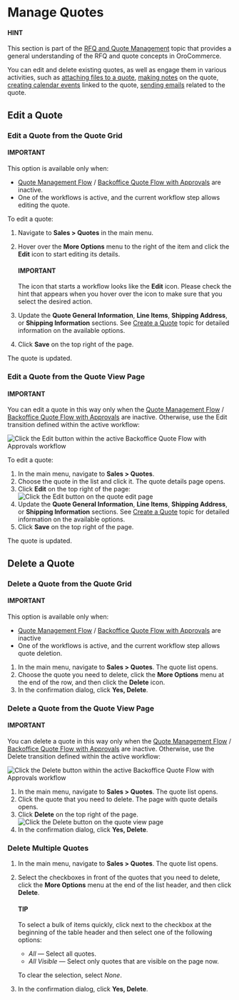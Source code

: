 # Manage Quotes

#### HINT
This section is part of the [RFQ and Quote Management](../../../concept-guides/customers-sales/rfq-quotes/index.md#concept-guide-rfq-quotes) topic that provides a general understanding of the RFQ and quote concepts in OroCommerce.

You can edit and delete existing quotes, as well as engage them in various activities, such as [attaching files to a quote](../../getting-started/information-management/attachments.md#user-guide-activities-attachments), [making notes](../../getting-started/information-management/notes.md#user-guide-add-note) on the quote, [creating calendar events](../../activities/calendar-events/index.md#doc-activities-events) linked to the quote, [sending emails](../../getting-started/user-menu/my-emails.md#user-guide-using-emails) related to the quote.

<a id="quotes-actions-edit"></a>

## Edit a Quote

<a id="quotes-actions-edit-fromgrid"></a>

### Edit a Quote from the Quote Grid

<!-- begin -->

#### IMPORTANT
This option is available only when:

* [Quote Management Flow](flows/index.md#simple-quote-management) / [Backoffice Quote Flow with Approvals](flows/index.md#quote-management-with-approvals) are inactive.
* One of the workflows is active, and the current workflow step allows editing the quote.

To edit a quote:

1. Navigate to **Sales > Quotes** in the main menu.
2. Hover over the <i class="fa fa-ellipsis-h fa-lg" aria-hidden="true"></i> **More Options** menu to the right of the item and click the <i class="fa fa-edit fa-lg" aria-hidden="true"></i> **Edit** icon to start editing its details.

   #### IMPORTANT
   The icon that starts a workflow looks like the **Edit** icon. Please check the hint that appears when you hover over the icon to make sure that you select the desired action.
3. Update the **Quote General Information**, **Line Items**, **Shipping Address**, or **Shipping Information** sections. See [Create a Quote](create/create-from-scratch.md#quote-create-from-scratch) topic for detailed information on the available options.
4. Click **Save** on the top right of the page.

The quote is updated.

<!-- finish -->

<a id="quotes-actions-edit-fromviewpage"></a>

### Edit a Quote from the Quote View Page

#### IMPORTANT
You can edit a quote in this way only when the [Quote Management Flow](flows/index.md#simple-quote-management) / [Backoffice Quote Flow with Approvals](flows/index.md#quote-management-with-approvals) are inactive.  Otherwise, use the Edit transition defined within the active workflow:

![Click the Edit button within the active Backoffice Quote Flow with Approvals workflow](user/img/sales/quotes/quotes_workflowedit1.png)

To edit a quote:

1. In the main menu, navigate to **Sales > Quotes**.
2. Choose the quote in the list and click it. The quote details page opens.
3. Click **Edit** on the top right of the page:
   ![Click the Edit button on the quote edit page](user/img/sales/quotes/quotes_edit1.png)
4. Update the **Quote General Information**, **Line Items**, **Shipping Address**, or **Shipping Information** sections. See [Create a Quote](create/create-from-scratch.md#quote-create-from-scratch) topic for detailed information on the available options.
5. Click **Save** on the top right of the page.

The quote is updated.

<a id="quotes-actions-delete"></a>

<a id="quotes-actions-delete-fromgrid"></a>

## Delete a Quote

### Delete a Quote from the Quote Grid

<!-- begin -->

#### IMPORTANT
This option is available only when:

* [Quote Management Flow](flows/index.md#simple-quote-management) / [Backoffice Quote Flow with Approvals](flows/index.md#quote-management-with-approvals) are inactive
* One of the workflows is active, and the current workflow step allows quote deletion.

1. In the main menu, navigate to **Sales > Quotes**. The quote list opens.
2. Choose the quote you need to delete, click the <i class="fa fa-ellipsis-h fa-lg" aria-hidden="true"></i> **More Options** menu at the end of the row, and then click the <i class="fas fa-trash-alt" aria-hidden="true"></i> **Delete** icon.
3. In the confirmation dialog, click **Yes, Delete**.

<!-- finish -->

<a id="quotes-actions-delete-fromviewpage"></a>

### Delete a Quote from the Quote View Page

#### IMPORTANT
You can delete a quote in this way only when the [Quote Management Flow](flows/index.md#simple-quote-management) / [Backoffice Quote Flow with Approvals](flows/index.md#quote-management-with-approvals) are inactive. Otherwise, use the Delete transition defined within the active workflow:

![Click the Delete button within the active Backoffice Quote Flow with Approvals workflow](user/img/sales/quotes/quotes_workflowdelete1.png)

1. In the main menu, navigate to **Sales > Quotes**. The quote list opens.
2. Click the quote that you need to delete. The page with quote details opens.
3. Click **Delete** on the top right of the page.
   ![Click the Delete button on the quote view page](user/img/sales/quotes/quotes_delete1.png)
4. In the confirmation dialog, click **Yes, Delete**.

<a id="quotes-actions-delete-multiple"></a>

### Delete Multiple Quotes

1. In the main menu, navigate to **Sales > Quotes**. The quote list opens.
2. Select the checkboxes in front of the quotes that you need to delete, click the <i class="fa fa-ellipsis-h fa-lg" aria-hidden="true"></i> **More Options** menu at the end of the list header, and then click <i class="fas fa-trash-alt" aria-hidden="true"></i> **Delete**.

   #### TIP
   To select a bulk of items quickly, click <i class="fa fa-caret-down fa-lg" aria-hidden="true"></i> next to the checkbox at the beginning of the table header and then select one of the following options:
   * *All* — Select all quotes.
   * *All Visible* — Select only quotes that are visible on the page now.

   To clear the selection, select *None*.
3. In the confirmation dialog, click **Yes, Delete**.

<!-- fa-bars = fa-navicon -->
<!-- Ic Tiles is used as Set As Default in saved views, and as tiles in display layout options -->
<!-- IcPencil refers to Rename in Commerce and Inline Editing in CRM -->
<!-- Check mark in the square. -->
<!-- SortDesc is also used as drop-down arrow -->
